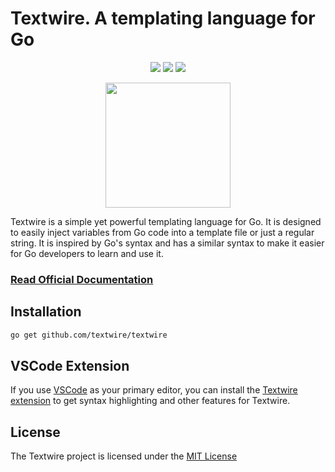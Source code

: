 # Textwire. A templating language for Go

<p align="center">
<a href="https://github.com/textwire/textwire/actions/workflows/go.yml"><img src="https://github.com/textwire/textwire/actions/workflows/go.yml/badge.svg"></a>
<a href="https://goreportcard.com/report/github.com/textwire/textwire"><img src="https://goreportcard.com/badge/github.com/textwire/textwire"></a>
<a href="https://github.com/textwire/textwire/blob/main/LICENSE"><img src="https://img.shields.io/badge/License-MIT-yellow.svg"></a>
</p>

<p align="center"><img src="https://textwire.github.io/images/logo.png" width="200" height="200" /></p>

Textwire is a simple yet powerful templating language for Go. It is designed to easily inject variables from Go code into a template file or just a regular string. It is inspired by Go's syntax and has a similar syntax to make it easier for Go developers to learn and use it.

### [Read Official Documentation](https://textwire.github.io)

## Installation

```bash
go get github.com/textwire/textwire
```

## VSCode Extension

If you use [VSCode](https://code.visualstudio.com/) as your primary editor, you can install the [Textwire extension](https://marketplace.visualstudio.com/items?itemName=SerhiiCho.textwire) to get syntax highlighting and other features for Textwire.

## License

The Textwire project is licensed under the [MIT License](https://github.com/textwire/textwire/blob/main/LICENSE)